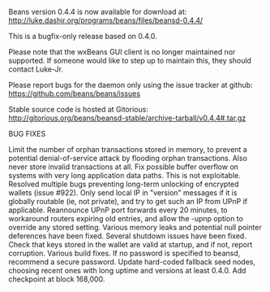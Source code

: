 Beans version 0.4.4 is now available for download at:
http://luke.dashjr.org/programs/beans/files/beansd-0.4.4/

This is a bugfix-only release based on 0.4.0.

Please note that the wxBeans GUI client is no longer maintained nor supported. If someone would like to step up to maintain this, they should contact Luke-Jr.

Please report bugs for the daemon only using the issue tracker at github:
https://github.com/beans/beans/issues

Stable source code is hosted at Gitorious:
http://gitorious.org/beans/beansd-stable/archive-tarball/v0.4.4#.tar.gz

BUG FIXES

Limit the number of orphan transactions stored in memory, to prevent a potential denial-of-service attack by flooding orphan transactions. Also never store invalid transactions at all.
Fix possible buffer overflow on systems with very long application data paths. This is not exploitable.
Resolved multiple bugs preventing long-term unlocking of encrypted wallets (issue #922).
Only send local IP in "version" messages if it is globally routable (ie, not private), and try to get such an IP from UPnP if applicable.
Reannounce UPnP port forwards every 20 minutes, to workaround routers expiring old entries, and allow the -upnp option to override any stored setting.
Various memory leaks and potential null pointer deferences have been
fixed.
Several shutdown issues have been fixed.
Check that keys stored in the wallet are valid at startup, and if not,
report corruption.
Various build fixes.
If no password is specified to beansd, recommend a secure password.
Update hard-coded fallback seed nodes, choosing recent ones with long uptime and versions at least 0.4.0.
Add checkpoint at block 168,000.

